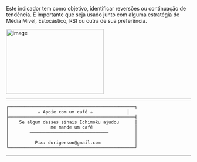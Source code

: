 Este indicador tem como objetivo, identificar reversões ou continuação de tendência. É importante que seja usado junto com alguma estratégia de Média Mível, Estocástico, RSI ou outra de sua preferência.



<img width="266" height="177" alt="image" src="https://github.com/user-attachments/assets/2d1762f3-6e8f-4887-9066-ef593f3481eb" />


---
```text
┌────────────────────────────────────────────────┐
│           ☕ Apoie com um café ☕             │
├────────────────────────────────────────────────┤
│    Se algum desses sinais Ichimoku ajudou      |   
│                me mande um café                │
│        ──────────────────────────────          │
│                                                │  
│          Pix: dorigerson@gmail.com             │
└────────────────────────────────────────────────┘
```
---




